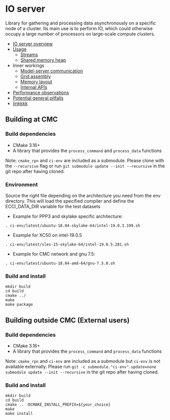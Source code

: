 # IO server

Library for gathering and processing data asynchronously on a specific node of a cluster. Its main use is to perform IO, which could otherwise occupy a large number of processors on large-scale compute clusters.

- [IO server overview](doc/Overview.md)
- [Usage](doc/Usage.md)
  - [Streams](doc/Streams.md)
  - [Shared memory heap](doc/ShmemHeap.md)
- Inner workings
  - [Model-server communication](doc/Communication.md)
  - [Grid assembly](doc/Grid-assembly.md)
  - [Memory layout](doc/Memory-layout.md)
  - [Internal APIs](doc/Internal-APIs.md)
- [Performance observations](doc/Performance-Observations.md)
- [Potential general pitfalls](doc/Pitfalls.md)
- [linkkkk](doc/test_page.md)

## Building at CMC

### Build dependencies

- CMake 3.16+
- A library that provides the `process_command` and `process_data` functions

Note: `cmake_rpn` and `ci-env` are included as a submodule.  Please clone with the
`--recursive` flag or run `git submodule update --init --recursive` in the
git repo after having cloned.

### Environment

Source the right file depending on the architecture you need from the env directory.
This will load the specified compiler and define the ECCI_DATA_DIR variable for the test datasets

- Example for PPP3 and skylake specific architecture:
```
. ci-env/latest/ubuntu-18.04-skylake-64/intel-19.0.3.199.sh
```

- Example for XC50 on intel-19.0.5
```
. ci-env/latest/sles-15-skylake-64/intel-19.0.5.281.sh
```

- Example for CMC network and gnu 7.5:
```
. ci-env/latest/ubuntu-18.04-amd-64/gnu-7.5.0.sh
```

### Build and install

```
mkdir build
cd build
cmake ../
make
make package
```

## Building outside CMC (External users)

### Build dependencies

- CMake 3.16+
- A library that provides the `process_command` and `process_data` functions

Note: `cmake_rpn` and `ci-env` are included as a submodule but `ci-env` is not available externally. 
Please run `git -c submodule."ci-env".update=none submodule update --init --recursive` in the git repo after having cloned.

### Build and install

```
mkdir build
cd build
cmake .. -DCMAKE_INSTALL_PREFIX=${your_choice}
make 
make install
```
